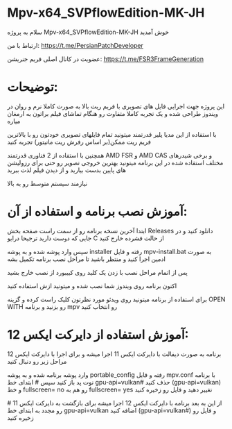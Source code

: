 # Mpv-x64_SVPflowEdition-MK-JH
سلام
 به پروژه Mpv-x64_SVPflowEdition-MK-JH خوش آمدید

ارتباط با من:
https://t.me/PersianPatchDeveloper

عضویت در کانال اصلی فریم جنریشن:
https://t.me/FSR3FrameGeneration

توضیحات:
=

این پروژه جهت اجرایی فایل های تصویری با فریم ریت بالا به صورت کاملا نرم و روان در ویندوز طراحی شده و یک تجربه کاملا متفاوت رو هنگام تماشای فیلم براتون به ارمغان میاره

با استفاده از این مدیا پلیر قدرتمند میتونید تمام فایلهای تصویری خودتون رو با بالاترین فریم ریت ممکن(بر اساس رفرش ریت مانیتور) تجربه کنید

همچنین با استفاده از 2 فناوری قدرتمند AMD FSR و AMD CAS و برخی شیدرهای مختلف استفاده شده در این برنامه میتونید بهترین خروجی تصویر رو حتی برای رزولیشن های پایین بدست بیارید و از دیدن فیلم لذت ببرید

نیازمند سیستم متوسط رو به بالا

آموزش نصب برنامه و استفاده از آن:
=

ابتدا آخرین نسخه برنامه رو از سمت راست صفحه بخش Releases دانلود کنید و در جایی که دوست دارید ترجیحا درایو C از حالت فشرده خارج کنید

سپس وارد پوشه شده و به پوشه installer رفته و فایل mpv-install.bat به صورت ادمین اجرا کنید و منتظر باشید تا مراحل نصب برنامه تکمیل بشه

پس از اتمام مراحل نصب با زدن یک کلید روی کییبورد از نصب خارج بشید 

اکنون برنامه روی ویندوز شما نصب شده  و میتونید ازش استفاده کنید

برای استفاده از برنامه میتونید روی ویدئو مورد نظرتون کلیک راست کرده و گزینه OPEN WITH رو بزنید و برنامه mpv رو انتخاب کنید


آموزش استفاده از دایرکت ایکس 12:
=

برنامه به صورت دیفالت با دایرکت ایکس 11 اجرا میشه و برای اجرا با دایرکت ایکس 12 مراحل زیر رو دنبال کنید

وارد پوشه برنامه شده و به پوشه portable_config رفته و فایل mpv.conf با برنامه نوت پد باز کنید سپس # ابتدای خط gpu-api=vulkan# حذف کنید (gpu-api=vulkan) و خط fullscreen= no رو هم به fullscreen= yes تغییر دهید و فایل رو زخیره کنید

از این به بعد برنامه با دایرکت ایکس 12 اجرا میشه برای بازگشت به دایرکت ایکس 11 # رو مجدد به ابتدای خط gpu-api=vulkan اضافه کنید (gpu-api=vulkan#) و فایل رو زخیره کنید
